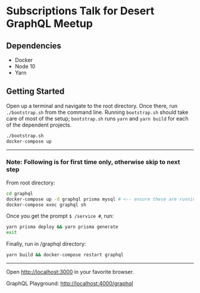 # Subscriptions Talk for Desert GraphQL Meetup

## Dependencies

* Docker
* Node 10
* Yarn

## Getting Started

Open up a terminal and navigate to the root directory. Once there, run `./bootstrap.sh` from the command line. Running `bootstrap.sh` should take care of most of the setup; `bootstrap.sh` runs `yarn` and `yarn build` for each of the dependent projects.

```bash
./bootstrap.sh
docker-compose up
```

---

### Note: Following is for first time only, otherwise skip to next step

From root directory:

```bash
cd graphql
docker-compose up -d graphql prisma mysql # <-- ensure these are running in "UP" state first
docker-compose exec graphql sh
```

Once you get the prompt `$ /service #`, run:

```bash
yarn prisma deploy && yarn prisma generate
exit
```

Finally, run in /graphql directory:

```bash
yarn build && docker-compose restart graphql
```

---

Open <http://localhost:3000> in your favorite browser.

GraphQL Playground: <http://localhost:4000/graphql>
